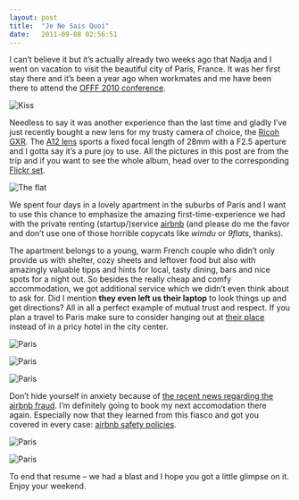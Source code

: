 ```yaml
---
layout: post
title:  "Je Ne Sais Quoi"
date:   2011-09-08 02:56:51
---
```


I can’t believe it but it’s actually already two weeks ago that Nadja and I went on vacation to visit the beautiful city of Paris, France. It was her first stay there and it’s been a year ago when workmates and me have been there to attend the [OFFF 2010 conference](http://www.offf.ws/ "OFFF Let's Feed The Future").

![Kiss](https://static.squarespace.com/static/50660fd4e4b0a8e0cdf1de8f/t/50663b39e4b041f0d445e279/1348877117621/6113118540_9df0a39e8a_b.jpg?format=1500w)

Needless to say it was another experience than the last time and gladly I’ve just recently bought a new lens for my trusty camera of choice, the [Ricoh GXR](http://www.ricoh.com/r_dc/gxr/special/). The [A12 lens](http://www.ricoh.com/r_dc/gxr/unit4.html) sports a fixed focal length of 28mm with a F2.5 aperture and I gotta say it’s a pure joy to use. All the pictures in this post are from the trip and if you want to see the whole album, head over to the corresponding [Flickr set](http://www.flickr.com/photos/antiheld3000/sets/72157627591802462/).

![The flat](http://farm7.static.flickr.com/6190/6113111716_2d4b57eaf7_b.jpg)

We spent four days in a lovely apartment in the suburbs of Paris and I want to use this chance to emphasize the amazing first-time-experience we had with the private renting (startup/)service [airbnb](http://www.airbnb.com/) (and please do me the favor and don’t use one of those horrible copycats like *wimdu* or *9flats*, thanks).

The apartment belongs to a young, warm French couple who didn’t only provide us with shelter, cozy sheets and leftover food but also with amazingly valuable tipps and hints for local, tasty dining, bars and nice spots for a night out. So besides the really cheap and comfy accommodation, we got additional service which we didn’t even think about to ask for. Did I mention **they even left us their laptop** to look things up and get directions? All in all a perfect example of mutual trust and respect. If you plan a travel to Paris make sure to consider hanging out at [their place](http://www.airbnb.com/rooms/34285) instead of in a pricy hotel in the city center.

![Paris](http://farm7.static.flickr.com/6197/6113271376_2f7348a3d9_b.jpg)

![Paris](http://farm7.static.flickr.com/6195/6112734227_63a15fff2b_b.jpg)

![Paris](http://farm7.static.flickr.com/6209/6112794759_0e95bcd1cc_b.jpg)

Don’t hide yourself in anxiety because of [the recent news regarding the airbnb fraud](http://techcrunch.com/2011/07/27/the-moment-of-truth-for-airbnb-as-users-home-is-utterly-trashed/). I’m definitely going to book my next accomodation there again. Especially now that they learned from this fiasco and got you covered in every case: [airbnb safety policies](http://www.airbnb.com/safety).

![Paris](http://farm7.static.flickr.com/6181/6113551920_9af54560ba_b.jpg)

![Paris](http://farm7.static.flickr.com/6065/6113031425_62ed070e02_b.jpg)

To end that resume – we had a blast and I hope you got a little glimpse on it. Enjoy your weekend.
